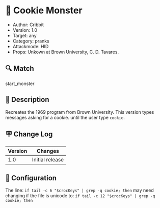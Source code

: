 # :cookie: Cookie Monster
* Author: Cribbit 
* Version: 1.0
* Target: any
* Category: pranks
* Attackmode: HID
* Props: Unkown at Brown University, C. D. Tavares.

## :mag: Match
start_monster

## :book: Description
Recreates the 1969 program from Brown University. This version types messages asking for a cookie. until the user type `cookie`.

## :placard: Change Log
| Version | Changes                       |
| ------- | ------------------------------|
| 1.0     | Initial release               |

## :pencil: Configuration
The line: `if tail -c 6 "$crocKeys" | grep -q cookie; then` may need changing if the file is unicode to: `if tail -c 12 "$crocKeys" | grep -q cookie; then`
